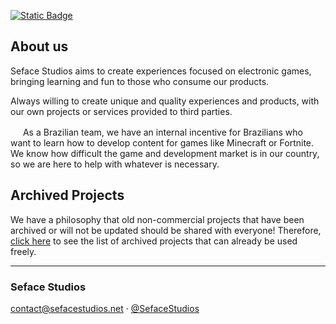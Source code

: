 <a target="_blank" title="Follow Us" href="https://x.com/SefaceStudios"><img alt="Static Badge" src="https://img.shields.io/badge/@SefaceStudios-black?&logo=x&logoColor=fff"></a>

## About us
Seface Studios aims to create experiences focused on electronic games, bringing learning and fun to those who consume our products.

Always willing to create unique and quality experiences and products, with our own projects or services provided to third parties.

<img src="https://i.imgur.com/15kgsym.png" width="16" height="16" /> As a Brazilian team, we have an internal incentive for Brazilians who want to learn how to develop content for games like Minecraft or Fortnite. We know how difficult the game and development market is in our country, so we are here to help with whatever is necessary.

## Archived Projects

We have a philosophy that old non-commercial projects that have been archived or will not be updated should be shared with everyone! Therefore, [click here](https://github.com/Seface-Studios/.github/blob/main/ARCHIVED_PROJECTS.md) to see the list of archived projects that can already be used freely.

---
<div>
  <h3>Seface Studios</h3>
  <p><a href="mailto:contact@sefacestudios.net">contact@sefacestudios.net</a> · <a title="X/Twitter" href="https://x.com/SefaceStudios">@SefaceStudios</a></p>
</div>
